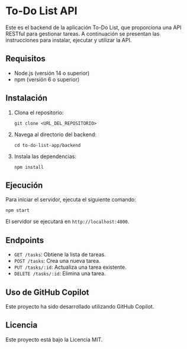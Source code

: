 # To-Do List API

Este es el backend de la aplicación To-Do List, que proporciona una API RESTful para gestionar tareas. A continuación se presentan las instrucciones para instalar, ejecutar y utilizar la API.

## Requisitos

- Node.js (versión 14 o superior)
- npm (versión 6 o superior)

## Instalación

1. Clona el repositorio:

   ```
   git clone <URL_DEL_REPOSITORIO>
   ```

2. Navega al directorio del backend:

   ```
   cd to-do-list-app/backend
   ```

3. Instala las dependencias:

   ```
   npm install
   ```

## Ejecución

Para iniciar el servidor, ejecuta el siguiente comando:

```
npm start
```

El servidor se ejecutará en `http://localhost:4000`.

## Endpoints

- `GET /tasks`: Obtiene la lista de tareas.
- `POST /tasks`: Crea una nueva tarea.
- `PUT /tasks/:id`: Actualiza una tarea existente.
- `DELETE /tasks/:id`: Elimina una tarea.

## Uso de GitHub Copilot

Este proyecto ha sido desarrollado utilizando GitHub Copilot.


## Licencia

Este proyecto está bajo la Licencia MIT.